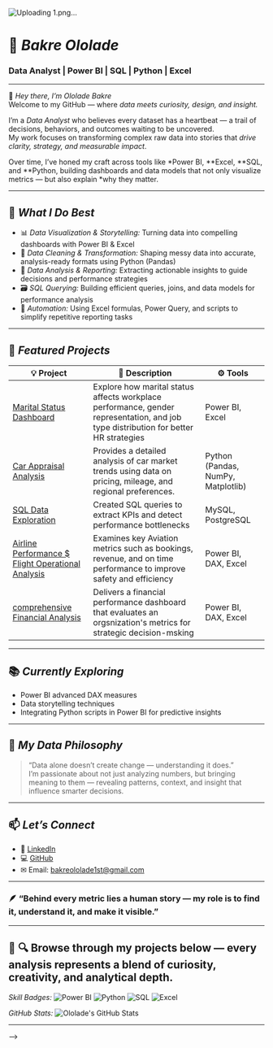 

![Uploading 1.png…]()

 
 # 💼 *Bakre Ololade*  
### Data Analyst | Power BI | SQL | Python | Excel  


---

👋 *Hey there, I’m Ololade Bakre*  
Welcome to my GitHub — where *data meets curiosity, design, and insight.*

I’m a *Data Analyst* who believes every dataset has a heartbeat — a trail of decisions, behaviors, and outcomes waiting to be uncovered.  
My work focuses on transforming complex raw data into stories that *drive clarity, strategy, and measurable impact*.

Over time, I’ve honed my craft across tools like *Power BI, **Excel, **SQL, and **Python, building dashboards and data models that not only visualize metrics — but also explain *why they matter.

---

## 🧠 *What I Do Best*
- 📊 *Data Visualization & Storytelling:* Turning data into compelling dashboards with Power BI & Excel  
- 🧩 *Data Cleaning & Transformation:* Shaping messy data into accurate, analysis-ready formats using Python (Pandas)  
- 🧠 *Data Analysis & Reporting:* Extracting actionable insights to guide decisions and performance strategies  
- 🗃 *SQL Querying:* Building efficient queries, joins, and data models for performance analysis  
- 🔄 *Automation:* Using Excel formulas, Power Query, and scripts to simplify repetitive reporting tasks  

---

## 🚀 *Featured Projects*

| 💡 Project | 📝 Description | ⚙ Tools |
|-------------|----------------|----------|
| [Marital Status Dashboard](https://github.com/yBakreOlolade/Marital-dashboard) | Explore how marital status affects workplace performance, gender representation, and job type distribution for better HR strategies  | Power BI, Excel |
| [Car Appraisal Analysis](https://github.com/BakreOlolade/carappraisalanalysis) |Provides a detailed analysis of car market trends using data on pricing, mileage, and regional preferences.  | Python (Pandas, NumPy, Matplotlib) |
| [SQL Data Exploration](https://github.com/BakreOlolade/sql-analysis) | Created SQL queries to extract KPIs and detect performance bottlenecks | MySQL, PostgreSQL |
| [Airline Performance $ Flight Operational Analysis](https://github.com/BakreOlolade/airlineperformance$flightoperationalanalysis) | Examines key Aviation metrics such as bookings, revenue, and on time performance to improve safety and efficiency | Power BI, DAX, Excel |
| [comprehensive Financial Analysis](https://github.com/BakreOlolade/comprehensivefinancial-analysis) | Delivers a financial performance dashboard that evaluates an orgsnization's metrics for strategic decision-msking | Power BI, DAX, Excel |

---

## 📚 *Currently Exploring*
- Power BI advanced DAX measures  
- Data storytelling techniques  
- Integrating Python scripts in Power BI for predictive insights  

---

## 🧭 *My Data Philosophy*
> “Data alone doesn’t create change — understanding it does.”  
I’m passionate about not just analyzing numbers, but bringing meaning to them — revealing patterns, context, and insight that influence smarter decisions.  

---

## 📫 *Let’s Connect*
- 💼 [LinkedIn](https://linkedin.com/in/BakreOlolade)  
- 💻 [GitHub](https://github.com/BakreOlolade)  
- ✉ Email: bakreololade1st@gmail.com  

---

### 🪶 “Behind every metric lies a human story — my role is to find it, understand it, and make it visible.”

---

## 🌟 🔍 Browse through my projects below — every analysis represents a blend of curiosity, creativity, and analytical depth.

*Skill Badges:*
![Power BI](https://img.shields.io/badge/Power%20BI-F2C811?logo=powerbi&logoColor=black)
![Python](https://img.shields.io/badge/Python-3776AB?logo=python&logoColor=white)
![SQL](https://img.shields.io/badge/SQL-336791?logo=postgresql&logoColor=white)
![Excel](https://img.shields.io/badge/Excel-217346?logo=microsoft-excel&logoColor=white)

*GitHub Stats:*
![Ololade's GitHub Stats](https://github-readme-stats.vercel.app/api?username=BakreOlolade&show_icons=true&theme=radical)

---



-->

